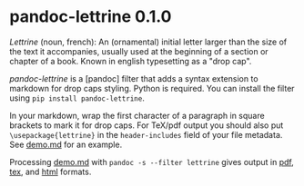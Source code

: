 
pandoc-lettrine 0.1.0
=====================

*Lettrine* (noun, french): An (ornamental) initial letter larger than the size of the text it accompanies, usually used at the beginning of a section or chapter of a book.  Known in english typesetting as a "drop cap".

*pandoc-lettrine* is a [pandoc] filter that adds a syntax extension to markdown for drop caps styling.  Python  is required.  You can install the filter using `pip install pandoc-lettrine`.

In your markdown, wrap the first character of a paragraph in square brackets to mark it for drop caps.  For TeX/pdf output you should also put `\usepackage{lettrine}` in the `header-includes` field of your file metadata.  See [demo.md] for an example.

Processing [demo.md] with `pandoc -s --filter lettrine` gives output in [pdf], [tex], and [html] formats.

[demo.md]: https://raw.githubusercontent.com/tomduck/pandoc-lettrine/master/demos/demo.md
[pdf]: https://rawgit.com/tomduck/pandoc-lettrine/master/demos/out/demo.pdf
[tex]: https://rawgit.com/tomduck/pandoc-lettrine/master/demos/out/demo.tex
[html]: https://rawgit.com/tomduck/pandoc-lettrine/master/demos/out/demo.html


